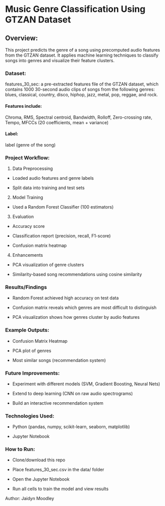 # Music Genre Classification Using GTZAN Dataset

## Overview:

This project predicts the genre of a song using precomputed audio features from the GTZAN dataset. It applies machine learning techniques to classify songs into genres and visualize their feature clusters.

### Dataset:

features_30_sec: a pre-extracted features file of the GTZAN dataset, which contains 1000 30-second audio clips of songs from the following genres: blues, classical, country, disco, hiphop, jazz, metal, pop, reggae, and rock.

#### Features include:

Chroma, RMS, Spectral centroid, Bandwidth, Rolloff, Zero-crossing rate, Tempo, MFCCs (20 coefficients, mean + variance)

#### Label: 

label (genre of the song)

### Project Workflow:

1. Data Preprocessing

- Loaded audio features and genre labels

- Split data into training and test sets

2. Model Training

- Used a Random Forest Classifier (100 estimators)

3. Evaluation

- Accuracy score

- Classification report (precision, recall, F1-score)

- Confusion matrix heatmap

4. Enhancements

- PCA visualization of genre clusters

- Similarity-based song recommendations using cosine similarity

### Results/Findings

- Random Forest achieved high accuracy on test data

- Confusion matrix reveals which genres are most difficult to distinguish

- PCA visualization shows how genres cluster by audio features

### Example Outputs:

- Confusion Matrix Heatmap

- PCA plot of genres

- Most similar songs (recommendation system)

### Future Improvements:

- Experiment with different models (SVM, Gradient Boosting, Neural Nets)

- Extend to deep learning (CNN on raw audio spectrograms)

- Build an interactive recommendation system

### Technologies Used:

- Python (pandas, numpy, scikit-learn, seaborn, matplotlib)

- Jupyter Notebook

### How to Run:

- Clone/download this repo

- Place features_30_sec.csv in the data/ folder

- Open the Jupyter Notebook

- Run all cells to train the model and view results

Author: Jaidyn Moodley



